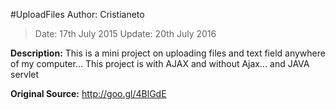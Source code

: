 #UploadFiles
Author: Cristianeto

> Date: 17th July 2015
> Update: 20th July 2016

**Description:**
This is a mini project on uploading files and text field anywhere of my computer... This project is with AJAX and without Ajax... and JAVA servlet


**Original Source:** http://goo.gl/4BlGdE
